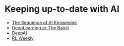 # Keeping up-to-date with AI

* [The Sequence of AI Knowledge](https://thesequence.substack.com/)
* [DeepLearning.ai: The Batch](https://www.deeplearning.ai/thebatch/)
* [DeepAI](https://deepai.org/)
* [RL Weekly](https://www.endtoend.ai/rl-weekly)
